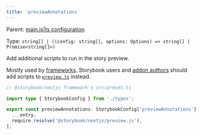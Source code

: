```yaml
---
title: 'previewAnnotations'
---
```


Parent: [main.js|ts configuration](./main-config.md)

Type: `string[] | ((config: string[], options: Options) => string[] | Promise<string[]>)`

Add additional scripts to run in the story preview.

<Callout variant="info" icon="💡">

Mostly used by [frameworks](../11-contribute/framework.md#previewjs-example). Storybook users and [addon authors](../07-addons/writing-presets.md) should add scripts to [`preview.js`](../08-configure/index.md#configure-story-rendering) instead.

</Callout>

```ts
// @storybook/nextjs framework's src/preset.ts

import type { StorybookConfig } from './types';

export const previewAnnotations: StorybookConfig['previewAnnotations'] = (entry = []) => [
  ...entry,
  require.resolve('@storybook/nextjs/preview.js'),
];
```
